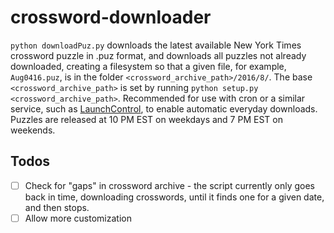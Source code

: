 # crossword-downloader

`python downloadPuz.py` downloads the latest available  New York Times crossword
puzzle in .puz format, and downloads all puzzles not already downloaded, 
creating a filesystem so that a given file, for example, `Aug0416.puz`,
is in the folder `<crossword_archive_path>/2016/8/`. The base 
`<crossword_archive_path>` is set by running `python setup.py
<crossword_archive_path>`. Recommended for use with cron or a similar service,
such as [LaunchControl](http://www.soma-zone.com/), to enable automatic 
everyday downloads. Puzzles are released at 10 PM EST on weekdays and 7 PM EST
on weekends.

## Todos

- [ ] Check for "gaps" in crossword archive - the script currently only goes
      back in time, downloading crosswords, until it finds one for a given date,
      and then stops.
- [ ] Allow more customization
